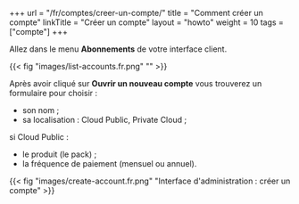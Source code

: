 +++
url = "/fr/comptes/creer-un-compte/"
title = "Comment créer un compte"
linkTitle = "Créer un compte"
layout = "howto"
weight = 10
tags = ["compte"]
+++

Allez dans le menu **Abonnements** de votre interface client. 

{{< fig "images/list-accounts.fr.png" "" >}}

Après avoir cliqué sur **Ouvrir un nouveau compte** vous trouverez un formulaire pour choisir :

- son nom ;
- sa localisation : Cloud Public, Private Cloud ;

si Cloud Public :
- le produit (le pack) ;
- la fréquence de paiement (mensuel ou annuel).

{{< fig "images/create-account.fr.png" "Interface d'administration : créer un compte" >}}
